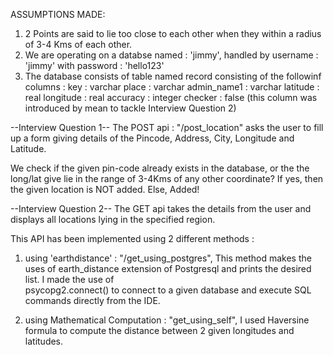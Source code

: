 ASSUMPTIONS MADE:
  1. 2 Points are said to lie too close to each other when they within a radius of 3-4 Kms of each other.
  2. We are operating on a databse named : 'jimmy', handled by username : 'jimmy' with password : 'hello123'
  3. The database consists of table named record consisting of the followinf columns :
     key : varchar
     place : varchar
     admin_name1 : varchar
     latitude : real
     longitude : real
     accuracy : integer
     checker : false (this column was introduced by mean to tackle Interview Question 2)



--Interview Question 1--
The POST api : "/post_location" asks the user to fill up a form giving details of the Pincode, Address, City, Longitude and Latitude.

We check if the given pin-code already exists in the database, or the the long/lat give lie in the range of 3-4Kms of any other coordinate? If yes, then the given location is NOT added. Else, Added!


--Interview Question 2--
The GET api takes the details from the user and displays all locations lying in the specified region.

This API has been implemented using 2 different methods :
1. using 'earthdistance' : "/get_using_postgres",
   This method makes the uses of earth_distance extension of Postgresql and prints the desired list. I made the use of         
   psycopg2.connect() to connect to a given database and execute SQL commands directly from the IDE.
   
2. using Mathematical Computation : "get_using_self",
   I used Haversine formula to compute the distance between 2 given longitudes and latitudes.
   
   
   
